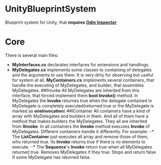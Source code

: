 # UnityBlueprintSystem
Blueprint system for Unity, that **requires [Odin Inspector](https://odininspector.com)**

# Core
There is several main files:
* **MyInterfaces.cs** declarates interfaces for extensions and handlings.
* **MyDelegates.cs** implements some classes to containing of delegates and the arguments to use them. It is very dirty for observing but useful for system at all.
**MyContainers.cs** implements several containers, that handle the executing of MyDelegates, and builder, that assembles MyDelegates.
##IInvoke<bool>
  All MyDelegates are inherited from this interface, that forced implement them **bool Invoke()** method. In MyDelegates the **Invoke** returnes true when the delegate contained in MyDelegate is completely executed(returned true or the MyDelegate is marked as **oneInvocation**)
##IContainer
All containers have a kind of array with MyDelegates and builders in them. And all of them have a method that makes builders the MyDelegates. 
They all are inherited from **IInvoke<bool>**. 
In all containers the **Invoke** method executes **Invoke** of MyDelegates. Different containers handle it differently. For example: 
⋅⋅* The **ListContainer** just executes all array and remove those of them, who returned true. Its **Invoke** returns true if there is no elements to execute.
⋅⋅* The **Sequence**'s **Invoke** return true when all MyDelegates returned true. Removes MyDelegates if they true. Stops and return false if some MyDelegate has returned false.
